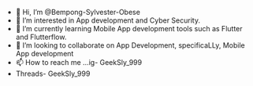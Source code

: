 - 👋 Hi, I’m @Bempong-Sylvester-Obese
- 👀 I’m interested in App development and Cyber Security.
- 🌱 I’m currently learning Mobile App development tools such as Flutter and Flutterflow.
- 💞️ I’m looking to collaborate on App Development, specificaLLy, Mobile App development
- 📫 How to reach me ...ig- GeekSly_999
- Threads- GeekSly_999

<!---
Bempong-Sylvester-Obese/Bempong-Sylvester-Obese is a ✨ special ✨ repository because its `README.md` (this file) appears on your GitHub profile.
You can click the Preview link to take a look at your changes.
--->
